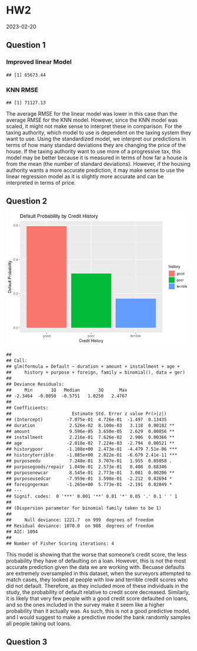 HW2
================
2023-02-20

## Question 1

### Improved linear Model

    ## [1] 65673.44

### KNN RMSE

    ## [1] 71127.13

The average RMSE for the linear model was lower in this case than the
average RMSE for the KNN model. However, since the KNN model was scaled,
it might not make sense to interpret these in comparison. For the taxing
authority, which model to use is dependent on the taxing system they
want to use. Using the standardized model, we interpret our predictions
in terms of how many standard deviations they are changing the price of
the house. If the taxing authority want to use more of a progressive
tax, this model may be better because it is measured in terms of how far
a house is from the mean (the number of standard deviations). However,
if the housing authority wants a more accurate prediction, it may make
sense to use the linear regression model as it is slightly more accurate
and can be interpreted in terms of price.

## Question 2

![](HW2_files/figure-gfm/unnamed-chunk-9-1.png)<!-- -->

    ## 
    ## Call:
    ## glm(formula = Default ~ duration + amount + installment + age + 
    ##     history + purpose + foreign, family = binomial(), data = ger)
    ## 
    ## Deviance Residuals: 
    ##     Min       1Q   Median       3Q      Max  
    ## -2.3464  -0.8050  -0.5751   1.0250   2.4767  
    ## 
    ## Coefficients:
    ##                       Estimate Std. Error z value Pr(>|z|)    
    ## (Intercept)         -7.075e-01  4.726e-01  -1.497  0.13435    
    ## duration             2.526e-02  8.100e-03   3.118  0.00182 ** 
    ## amount               9.596e-05  3.650e-05   2.629  0.00856 ** 
    ## installment          2.216e-01  7.626e-02   2.906  0.00366 ** 
    ## age                 -2.018e-02  7.224e-03  -2.794  0.00521 ** 
    ## historypoor         -1.108e+00  2.473e-01  -4.479 7.51e-06 ***
    ## historyterrible     -1.885e+00  2.822e-01  -6.679 2.41e-11 ***
    ## purposeedu           7.248e-01  3.707e-01   1.955  0.05058 .  
    ## purposegoods/repair  1.049e-01  2.573e-01   0.408  0.68346    
    ## purposenewcar        8.545e-01  2.773e-01   3.081  0.00206 ** 
    ## purposeusedcar      -7.959e-01  3.598e-01  -2.212  0.02694 *  
    ## foreigngerman       -1.265e+00  5.773e-01  -2.191  0.02849 *  
    ## ---
    ## Signif. codes:  0 '***' 0.001 '**' 0.01 '*' 0.05 '.' 0.1 ' ' 1
    ## 
    ## (Dispersion parameter for binomial family taken to be 1)
    ## 
    ##     Null deviance: 1221.7  on 999  degrees of freedom
    ## Residual deviance: 1070.0  on 988  degrees of freedom
    ## AIC: 1094
    ## 
    ## Number of Fisher Scoring iterations: 4

This model is showing that the worse that someone’s credit score, the
less probability they have of defaulting on a loan. However, this is not
the most accurate prediction given the data we are working with. Becuase
defaults are extremely oversampled in this dataset, when the surveyors
attempted to match cases, they looked at people with low and terrible
credit scores who did not default. Therefore, as they included more of
these individuals in the study, the probability of default relative to
credit score decreased. Similarly, it is likely that very few people
with a good credit score defaulted on loans, and so the ones included in
the survey make it seem like a higher probability than it actually was.
As such, this is not a good predictive model, and I would suggest to
make a predictive model the bank randomly samples all people taking out
loans.

## Question 3
